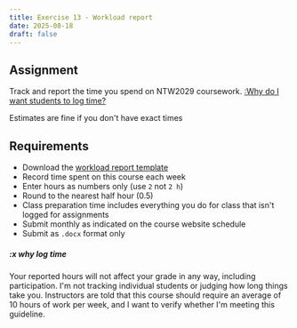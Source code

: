 ```yaml
---
title: Exercise 13 - Workload report
date: 2025-08-18
draft: false
---
```


## Assignment

Track and report the time you spend on NTW2029 coursework. [:Why do I want students to log time?](#x-why-log-time)
>
Estimates are fine if you don't have exact times

## Requirements

- Download the [workload report template](/downloads/2510-NTW2029workload.docx)
- Record time spent on this course each week
- Enter hours as numbers only (use `2` not `2 h`)
- Round to the nearest half hour (0.5)
- Class preparation time includes everything you do for class that isn't logged for assignments
- Submit monthly as indicated on the course website schedule
- Submit as `.docx` format only

##### :x why log time

Your reported hours will not affect your grade in any way, including participation. I'm not tracking individual students or judging how long things take you. Instructors are told that this course should require an average of 10 hours of work per week, and I want to verify whether I'm meeting this guideline.

